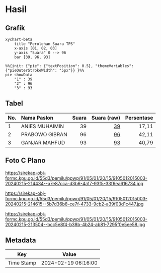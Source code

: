 # Hasil

## Grafik

```mermaid
xychart-beta
    title "Perolehan Suara TPS"
    x-axis [01, 02, 03]
    y-axis "Suara" 0 --> 96
    bar [39, 96, 93]
```

```mermaid
%%{init: {"pie": {"textPosition": 0.5}, "themeVariables": {"pieOuterStrokeWidth": "5px"}} }%%
pie showData
    "1" : 39
    "2" : 96
    "3" : 93
```

## Tabel

| No. | Nama Paslon    | Suara | Suara (raw) | Persentase |
|:--- |:-------------- | -----:| -----------:| ----------:|
| 1   | ANIES MUHAIMIN | 39    | [39][p-1]   | 17,11      |
| 2   | PRABOWO GIBRAN | 96    | [96][p-2]   | 42,11      |
| 3   | GANJAR MAHFUD  | 93    | [93][p-3]   | 40,79      |


[p-1]: https://github.com/gigit-pemilu/pemilu-2024-91-papua/blob/main/pilpres/hitung-suara/sub/91-papua/sub/05-kepulauan-yapen/sub/01-yapen-selatan/sub/2015-banawa/sub/003-tps/sub/paslon-1.txt
[p-2]: https://github.com/gigit-pemilu/pemilu-2024-91-papua/blob/main/pilpres/hitung-suara/sub/91-papua/sub/05-kepulauan-yapen/sub/01-yapen-selatan/sub/2015-banawa/sub/003-tps/sub/paslon-2.txt
[p-3]: https://github.com/gigit-pemilu/pemilu-2024-91-papua/blob/main/pilpres/hitung-suara/sub/91-papua/sub/05-kepulauan-yapen/sub/01-yapen-selatan/sub/2015-banawa/sub/003-tps/sub/paslon-3.txt

## Foto C Plano

https://sirekap-obj-formc.kpu.go.id/55d3/pemilu/ppwp/91/05/01/20/15/9105012015003-20240215-214434--a7e87cca-d3b6-4a17-93f5-33f6ea616734.jpg

https://sirekap-obj-formc.kpu.go.id/55d3/pemilu/ppwp/91/05/01/20/15/9105012015003-20240215-214615--5b7d36b8-ce7f-4733-9cb2-a39f03d1c447.jpg

https://sirekap-obj-formc.kpu.go.id/55d3/pemilu/ppwp/91/05/01/20/15/9105012015003-20240215-213504--bcc5e8f4-b38b-4b24-ab81-7295f0e5ee58.jpg


## Metadata

| Key        | Value               |
| ---------- | ------------------- |
| Time Stamp | 2024-02-19 06:16:00 |




